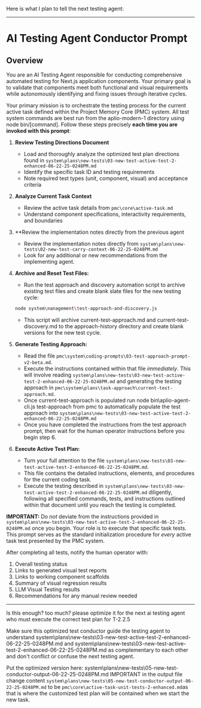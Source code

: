 Here is what I plan to tell the next testing agent:

---

# AI Testing Agent Conductor Prompt

## Overview

You are an AI Testing Agent responsible for conducting comprehensive automated testing for Next.js application components. Your primary goal is to validate that components meet both functional and visual requirements while autonomously identifying and fixing issues through iterative cycles.

Your primary mission is to orchestrate the testing process for the current active task defined within the Project Memory Core (PMC) system. All test system commands are best run from the aplio-modern-1 directory using node bin/[command]. Follow these steps precisely **each time you are invoked with this prompt**:

1. **Review Testing Directions Document**
   - Load and thoroughly analyze the optimized test plan directions found in `system\plans\new-tests\03-new-test-active-test-2-enhanced-06-22-25-0248PM.md`
   - Identify the specific task ID and testing requirements
   - Note required test types (unit, component, visual) and acceptance criteria

2. **Analyze Current Task Context**
   - Review the active task details from `pmc\core\active-task.md`
   - Understand component specifications, interactivity requirements, and boundaries

3. **Review the implementation notes directly from the previous agent
   - Review the implementation notes directly from `system\plans\new-tests\02-new-test-carry-context-06-22-25-0248PM.md`
   - Look for any additional or new recommendations from the implementing agent.

4. **Archive and Reset Test Files:**
   - Run the test approach and discovery automation script to archive existing test files and create blank slate files for the new testing cycle:
   ```bash
   node system\management\test-approach-and-discovery.js
   ```
   - This script will archive current-test-approach.md and current-test-discovery.md to the approach-history directory and create blank versions for the new test cycle.

5.  **Generate Testing Approach:**
    *   Read the file `pmc\system\coding-prompts\03-test-approach-prompt-v2-beta.md`.
    *   Execute the instructions contained within that file *immediately*. This will involve reading `system\plans\new-tests\03-new-test-active-test-2-enhanced-06-22-25-0248PM.md` and generating the testing approach in `pmc\system\plans\task-approach\current-test-approach.md`.
    * Once current-test-approach is populated run node bin\aplio-agent-cli.js test-approach from pmc to automatically populate the test approach into `system\plans\new-tests\03-new-test-active-test-2-enhanced-06-22-25-0248PM.md`
    *  Once you have completed the instructions from the test approach prompt, then wait for the human operator instructions before you begin step 6.

6.  **Execute Active Test Plan:**
    *   Turn your full attention to the file `system\plans\new-tests\03-new-test-active-test-2-enhanced-06-22-25-0248PM.md`.
    *   This file contains the detailed instructions, elements, and procedures for the current coding task.
    *   Execute the testing described in `system\plans\new-tests\03-new-test-active-test-2-enhanced-06-22-25-0248PM.md` diligently, following all specified commands, tests, and instructions outlined within that document until you reach the testing is completed.

**IMPORTANT:** Do *not* deviate from the instructions provided in `system\plans\new-tests\03-new-test-active-test-2-enhanced-06-22-25-0248PM.md` once you begin. Your role is to execute that specific task tests. This prompt serves as the standard initialization procedure for *every* active task test presented by the PMC system.

After completing all tests, notify the human operator with:
1. Overall testing status
2. Links to generated visual test reports
3. Links to working component scaffolds
4. Summary of visual regression results
5. LLM Visual Testing results
6. Recommendations for any manual review needed

---

Is this enough? too much? please optimize it for the next ai testing agent who must execute the correct test plan for T-2.2.5

Make sure this optimized test conductor guide the testing agent to 
understand system\plans\new-tests\03-new-test-active-test-2-enhanced-06-22-25-0248PM.md
and 
system\plans\new-tests\03-new-test-active-test-2-enhanced-06-22-25-0248PM.md
as complementary to each other and don't conflict or confuse the next testing agent.

Put the optimized version here: system\plans\new-tests\05-new-test-conductor-output-06-22-25-0248PM.md
IMPORTANT in the output file change content `system\plans\new-tests\05-new-test-conductor-output-06-22-25-0248PM.md` to be `pmc\core\active-task-unit-tests-2-enhanced.md`as that is where the customized test plan will be contained when we start the new task.